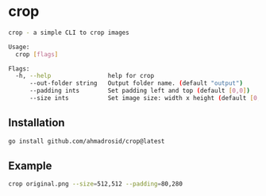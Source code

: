 # crop

```bash
crop - a simple CLI to crop images

Usage:
  crop [flags]

Flags:
  -h, --help                help for crop
      --out-folder string   Output folder name. (default "output")
      --padding ints        Set padding left and top (default [0,0])
      --size ints           Set image size: width x height (default [0,0])
```

## Installation

```bash
go install github.com/ahmadrosid/crop@latest
```

## Example

```bash
crop original.png --size=512,512 --padding=80,280
```
